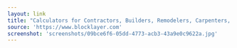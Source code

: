 ```yaml
---
layout: link
title: "Calculators for Contractors, Builders, Remodelers, Carpenters, Woodworkers & Scale Modelers"
source: 'https://www.blocklayer.com'
screenshot: 'screenshots/09bce6f6-05dd-4773-acb3-43a9e0c9622a.jpg'
---
```



